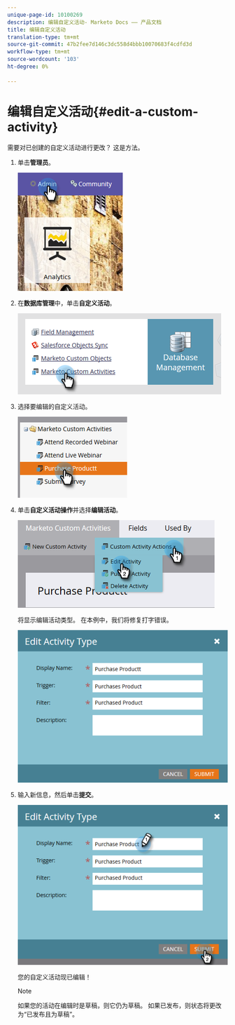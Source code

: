 ```yaml
---
unique-page-id: 10100269
description: 编辑自定义活动- Marketo Docs —— 产品文档
title: 编辑自定义活动
translation-type: tm+mt
source-git-commit: 47b2fee7d146c3dc558d4bbb10070683f4cdfd3d
workflow-type: tm+mt
source-wordcount: '103'
ht-degree: 0%

---
```



# 编辑自定义活动{#edit-a-custom-activity}

需要对已创建的自定义活动进行更改？ 这是方法。

1. 单击&#x200B;**管理员**。

   ![](assets/one-1.png)

1. 在&#x200B;**数据库管理**&#x200B;中，单击&#x200B;**自定义活动**。

   ![](assets/two-1.png)

1. 选择要编辑的自定义活动。

   ![](assets/three-1.png)

1. 单击&#x200B;**自定义活动操作**&#x200B;并选择&#x200B;**编辑活动**。

   ![](assets/four-1.png)

   将显示编辑活动类型。 在本例中，我们将修复打字错误。

   ![](assets/five-1.png)

1. 输入新信息，然后单击&#x200B;**提交**。

   ![](assets/six-1.png)

   您的自定义活动现已编辑！

   >[!NOTE]
   >
   >如果您的活动在编辑时是草稿，则它仍为草稿。 如果已发布，则状态将更改为“已发布且为草稿”。

